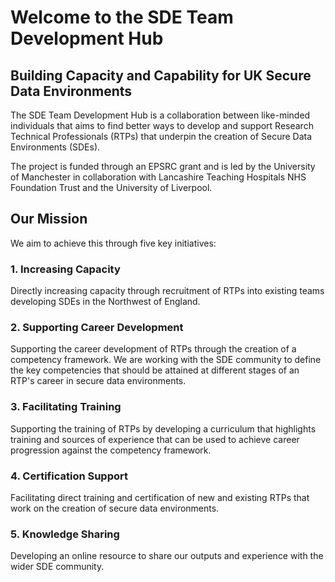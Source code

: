# Welcome to the SDE Team Development Hub

## Building Capacity and Capability for UK Secure Data Environments

The SDE Team Development Hub is a collaboration between like-minded individuals that aims to find better ways to develop and support Research Technical Professionals (RTPs) that underpin the creation of Secure Data Environments (SDEs).

The project is funded through an EPSRC grant and is led by the University of Manchester in collaboration with Lancashire Teaching Hospitals NHS Foundation Trust and the University of Liverpool.

## Our Mission

We aim to achieve this through five key initiatives:

### 1. Increasing Capacity

Directly increasing capacity through recruitment of RTPs into existing teams developing SDEs in the Northwest of England.

### 2. Supporting Career Development

Supporting the career development of RTPs through the creation of a competency framework. We are working with the SDE community to define the key competencies that should be attained at different stages of an RTP's career in secure data environments.

### 3. Facilitating Training

Supporting the training of RTPs by developing a curriculum that highlights training and sources of experience that can be used to achieve career progression against the competency framework.

### 4. Certification Support

Facilitating direct training and certification of new and existing RTPs that work on the creation of secure data environments.

### 5. Knowledge Sharing

Developing an online resource to share our outputs and experience with the wider SDE community.
